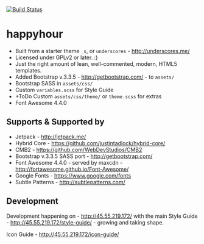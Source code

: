 [![Build Status](https://travis-ci.org/Automattic/_s.svg?branch=master)](https://travis-ci.org/Automattic/_s)

happyhour
===
* Built from a starter theme `_s`, or `underscores` - http://underscores.me/
* Licensed under GPLv2 or later. :)
* Just the right amount of lean, well-commented, modern, HTML5 templates.
* Added Bootstrap v.3.3.5 - http://getbootstrap.com/ - to `assets/`
* Bootstrap SASS in `assets/css/`
* Custom `variables.scss` for Style Guide
* +ToDo Custom `assets/css/theme/` or `theme.scss` for extras
* Font Awesome 4.4.0

Supports & Supported by
---------------
* Jetpack - http://jetpack.me/
* Hybrid Core - https://github.com/justintadlock/hybrid-core/
* CMB2 - https://github.com/WebDevStudios/CMB2
* Bootstrap v.3.3.5 SASS port - http://getbootstrap.com/
* Font Awesome 4.4.0 - served by maxcdn - http://fortawesome.github.io/Font-Awesome/
* Google Fonts - https://www.google.com/fonts
* Subtle Patterns - http://subtlepatterns.com/

Development
---------------
Development happening on - http://45.55.219.172/
with the main Style Guide - http://45.55.219.172/style-guide/ - growing and taking shape.

Icon Guide - http://45.55.219.172/icon-guide/